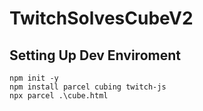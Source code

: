# TwitchSolvesCubeV2

## Setting Up Dev Enviroment
```
npm init -y
npm install parcel cubing twitch-js
npx parcel .\cube.html
```
